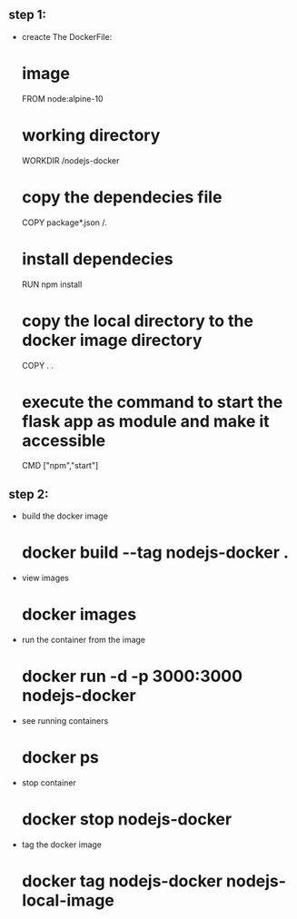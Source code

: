 ## step 1:
* creacte The DockerFile:
  # image
  FROM node:alpine-10
  # working directory
  WORKDIR /nodejs-docker
  # copy the dependecies file
  COPY package*.json /.
  # install dependecies
  RUN npm install
  # copy the local directory to the docker image directory
  COPY . .
  # execute the command to start the flask app as module and make it accessible 
  CMD ["npm","start"]
## step 2:
* build the docker image 
  # docker build --tag nodejs-docker .
* view images 
  # docker images
* run the container from the image
  # docker run -d -p 3000:3000 nodejs-docker
* see running containers
  # docker ps
* stop container
  # docker stop nodejs-docker
* tag the docker image
  # docker tag nodejs-docker nodejs-local-image